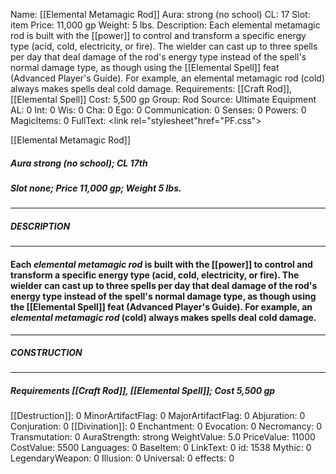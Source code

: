 Name: [[Elemental Metamagic Rod]]
Aura: strong (no school)
CL: 17
Slot: item
Price: 11,000 gp
Weight: 5 lbs.
Description: Each elemental metamagic rod is built with the [[power]] to control and transform a specific energy type (acid, cold, electricity, or fire). The wielder can cast up to three spells per day that deal damage of the rod's energy type instead of the spell's normal damage type, as though using the [[Elemental Spell]] feat (Advanced Player's Guide). For example, an elemental metamagic rod (cold) always makes spells deal cold damage.
Requirements: [[Craft Rod]], [[Elemental Spell]]
Cost: 5,500 gp
Group: Rod
Source: Ultimate Equipment
AL: 0
Int: 0
Wis: 0
Cha: 0
Ego: 0
Communication: 0
Senses: 0
Powers: 0
MagicItems: 0
FullText: <link rel="stylesheet"href="PF.css"><div class="heading"><p class="alignleft">[[Elemental Metamagic Rod]]</p><div style="clear: both;"></div></div><div><h5><b>Aura </b>strong (no school); <b>CL </b>17th</h5><h5><b>Slot </b>none; <b>Price </b>11,000 gp; <b>Weight </b>5 lbs.</h5></div><hr/><div><h5><b>DESCRIPTION</b></h5></div><hr/><div><h4><p>Each <i>elemental metamagic rod</i> is built with the [[power]] to control and transform a specific energy type (acid, cold, electricity, or fire). The wielder can cast up to three spells per day that deal damage of the rod's energy type instead of the spell's normal damage type, as though using the [[Elemental Spell]] feat (Advanced Player's Guide). For example, an <i>elemental metamagic rod</i> (cold) always makes spells deal cold damage.</p></h4></div><hr/><div><h5><b>CONSTRUCTION</b></h5></div><hr/><div><h5><b>Requirements </b>[[Craft Rod]], [[Elemental Spell]]; <b>Cost </b>5,500 gp</h5></div>
[[Destruction]]: 0
MinorArtifactFlag: 0
MajorArtifactFlag: 0
Abjuration: 0
Conjuration: 0
[[Divination]]: 0
Enchantment: 0
Evocation: 0
Necromancy: 0
Transmutation: 0
AuraStrength: strong
WeightValue: 5.0
PriceValue: 11000
CostValue: 5500
Languages: 0
BaseItem: 0
LinkText: 0
id: 1538
Mythic: 0
LegendaryWeapon: 0
Illusion: 0
Universal: 0
effects: 0

